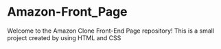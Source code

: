 # Amazon-Front_Page
Welcome to the Amazon Clone Front-End Page repository! This is a small project created by using HTML and CSS
